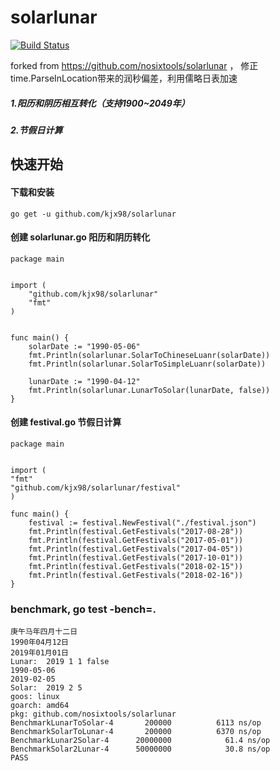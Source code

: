 # solarlunar
[![Build Status](https://travis-ci.org/kjx98/solarlunar.svg?branch=master)](https://travis-ci.org/kjx98/solarlunar)

forked from https://github.com/nosixtools/solarlunar ， 修正time.ParseInLocation带来的润秒偏差，利用儒略日表加速

##### 1.阳历和阴历相互转化（支持1900~2049年）
##### 2.节假日计算

## 快速开始
#### 下载和安装
	go get -u github.com/kjx98/solarlunar
#### 创建 solarlunar.go  阳历和阴历转化
```
package main 


import (
	"github.com/kjx98/solarlunar" 
	"fmt"
)


func main() {
	solarDate := "1990-05-06"
	fmt.Println(solarlunar.SolarToChineseLuanr(solarDate))
	fmt.Println(solarlunar.SolarToSimpleLuanr(solarDate))
	
	lunarDate := "1990-04-12"
	fmt.Println(solarlunar.LunarToSolar(lunarDate, false))
}

```
#### 创建 festival.go 节假日计算
```
package main


import (
"fmt"
"github.com/kjx98/solarlunar/festival"
)

func main() {
	festival := festival.NewFestival("./festival.json")
	fmt.Println(festival.GetFestivals("2017-08-28"))
	fmt.Println(festival.GetFestivals("2017-05-01"))
	fmt.Println(festival.GetFestivals("2017-04-05"))
	fmt.Println(festival.GetFestivals("2017-10-01"))
	fmt.Println(festival.GetFestivals("2018-02-15"))
	fmt.Println(festival.GetFestivals("2018-02-16"))
}
```

### benchmark, go test -bench=.
```
庚午马年四月十二日
1990年04月12日
2019年01月01日
Lunar:  2019 1 1 false
1990-05-06
2019-02-05
Solar:  2019 2 5
goos: linux
goarch: amd64
pkg: github.com/nosixtools/solarlunar
BenchmarkLunarToSolar-4   	  200000	      6113 ns/op
BenchmarkSolarToLunar-4   	  200000	      6370 ns/op
BenchmarkLunar2Solar-4    	20000000	        61.4 ns/op
BenchmarkSolar2Lunar-4    	50000000	        30.8 ns/op
PASS
```

